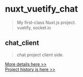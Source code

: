 # nuxt_vuetify_chat

> My first-class Nuxt.js project.  
vuetify, socket.io


## chat_client
> chat project client side.

[More details here >>](./client)  
[Project history is here >>](./docs)


